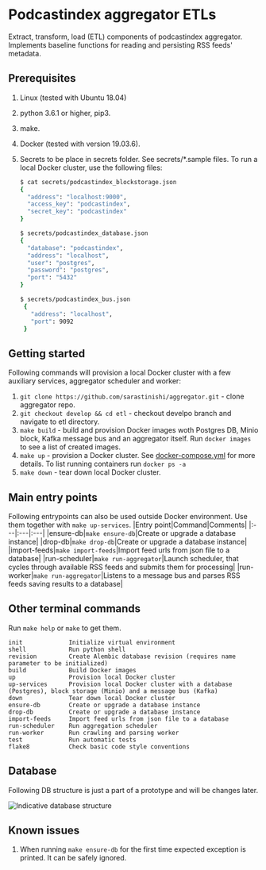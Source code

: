 # Podcastindex aggregator ETLs

Extract, transform, load (ETL) components of podcastindex aggregator. 
Implements baseline functions for reading and persisting RSS feeds' metadata.

## Prerequisites
1. Linux (tested with Ubuntu 18.04)
2. python 3.6.1 or higher, pip3.
3. make.
4. Docker (tested with version 19.03.6).
5. Secrets to be place in secrets folder. See secrets/*.sample files. To run a local Docker cluster, use the following files:

    ```bash
   $ cat secrets/podcastindex_blockstorage.json
    {
      "address": "localhost:9000",
      "access_key": "podcastindex",
      "secret_key": "podcastindex"
    }
    ```

    ```bash
   $ secrets/podcastindex_database.json
    {
      "database": "podcastindex",
      "address": "localhost",
      "user": "postgres",
      "password": "postgres",
      "port": "5432"
    }
    ```
   
   ```bash
   $ secrets/podcastindex_bus.json
    {
      "address": "localhost",
      "port": 9092
    }
    ```

## Getting started
Following commands will provision a local Docker cluster with a few auxiliary services, aggregator scheduler and worker:
1. `git clone https://github.com/sarastinishi/aggregator.git` - clone aggregator repo.
1. `git checkout develop && cd etl` - checkout develpo branch and navigate to etl directory. 
1. `make build` - build and provision Docker images woth Postgres DB, Minio block, Kafka message bus and an aggregator itself. Run `docker images` to see a list of created images.
1. `make up` - provision a Docker cluster. See [docker-compose.yml](docker/docker-compose.yaml) for more details. To list running containers run `docker ps -a`
1. `make down` - tear down local Docker cluster.

## Main entry points
Following entrypoints can also be used outside Docker environment. Use them together with `make up-services`. 
|Entry point|Command|Comments|
|:---|:---|:---|
|ensure-db|`make ensure-db`|Create or upgrade a database instance|
|drop-db|`make drop-db`|Create or upgrade a database instance|
|import-feeds|`make import-feeds`|Import feed urls from json file to a database|
|run-scheduler|`make run-aggregator`|Launch scheduler, that cycles through available RSS feeds and submits them for processing|
|run-worker|`make run-aggregator`|Listens to a message bus and parses RSS feeds saving results to a database|

## Other terminal commands
Run `make help` or `make` to get them.
```
init             Initialize virtual environment
shell            Run python shell
revision         Create Alembic database revision (requires name parameter to be initialized)
build            Build Docker images
up               Provision local Docker cluster
up-services      Provision local Docker cluster with a database (Postgres), block storage (Minio) and a message bus (Kafka)
down             Tear down local Docker cluster
ensure-db        Create or upgrade a database instance
drop-db          Create or upgrade a database instance
import-feeds     Import feed urls from json file to a database
run-scheduler    Run aggregation scheduler
run-worker       Run crawling and parsing worker
test             Run automatic tests
flake8           Check basic code style conventions
```

## Database
Following DB structure is just a part of a prototype and will be changes later.

![Indicative database structure](docs/db_diagram.png "Indicative database structure")

## Known issues
1. When running `make ensure-db` for the first time expected exception is printed. It can be safely ignored.